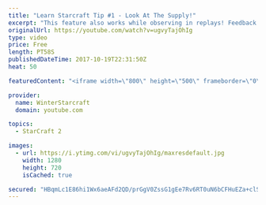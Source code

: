 ```yaml
---
title: "Learn Starcraft Tip #1 - Look At The Supply!"
excerpt: "This feature also works while observing in replays! Feedback and tip suggestions are appreciated :)"
originalUrl: https://youtube.com/watch?v=ugvyTajOhIg
type: video
price: Free
length: PT58S
publishedDateTime: 2017-10-19T22:31:50Z
heat: 50

featuredContent: "<iframe width=\"800\" height=\"500\" frameborder=\"0\" src=\"https://www.youtube.com/embed/ugvyTajOhIg\" allow=\"accelerometer; autoplay; encrypted-media; gyroscope; picture-in-picture\" allowfullscreen></iframe>"

provider:
  name: WinterStarcraft
  domain: youtube.com

topics:
  - StarCraft 2

images:
  - url: https://i.ytimg.com/vi/ugvyTajOhIg/maxresdefault.jpg
    width: 1280
    height: 720
    isCached: true

secured: "HBqmLc1E86hi1Wx6aeAFd2QD/prGgV0ZssG1gEe7Rv6RT0uN6bCFHuEZa+clSYawAQHp/gIe5ip8SZOw/f7xM29HfclyRLsE7PqPlDoJZ2amkUPlNVQ4plN/Th4eaCpRlEc162BPpLu/bRFrW6EistcUejcjHRQ35ooudq9wS73bdL6eZKohQ8hLJrUPM/Cw1WsA7PbmjNwk0Ko3Jw9yI55crw3s78gH80tf7pmXxVY1B3SxAr1TCrpyWu9D7k0kUlKKpLwtowpPuFreNM5m6o+kMc3sLPVqbAGHfE4U9uRxdFlfitcwQGjyFYtJGhM+haiMSz1zL3cvb3/ddElB8skQv9VAXZdK6otepcAwRYusiv1LC1HvwokpZ3Eo0v9tFWLsD4B1FVLmvXeVwNwPwnyv1Lg/efgq6WYEYNJvD+c=;hImrVVWKUIS6XExlpnX/vQ=="
---
```


